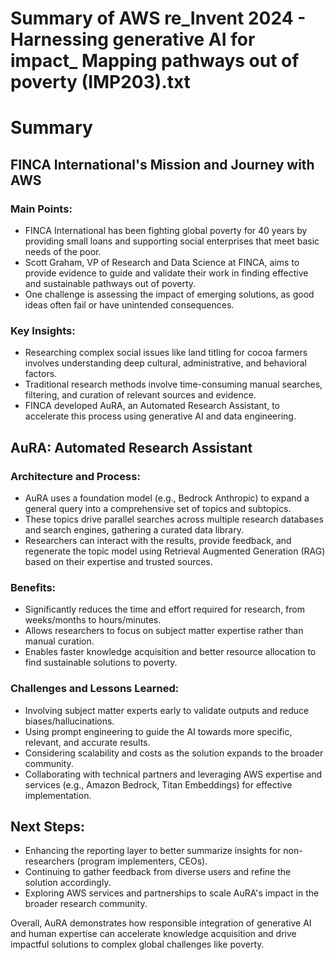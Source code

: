 # Summary of AWS re_Invent 2024 - Harnessing generative AI for impact_ Mapping pathways out of poverty (IMP203).txt

# Summary

## FINCA International's Mission and Journey with AWS

### Main Points:

- FINCA International has been fighting global poverty for 40 years by providing small loans and supporting social enterprises that meet basic needs of the poor.
- Scott Graham, VP of Research and Data Science at FINCA, aims to provide evidence to guide and validate their work in finding effective and sustainable pathways out of poverty.
- One challenge is assessing the impact of emerging solutions, as good ideas often fail or have unintended consequences.

### Key Insights:

- Researching complex social issues like land titling for cocoa farmers involves understanding deep cultural, administrative, and behavioral factors.
- Traditional research methods involve time-consuming manual searches, filtering, and curation of relevant sources and evidence.
- FINCA developed AuRA, an Automated Research Assistant, to accelerate this process using generative AI and data engineering.

## AuRA: Automated Research Assistant

### Architecture and Process:

- AuRA uses a foundation model (e.g., Bedrock Anthropic) to expand a general query into a comprehensive set of topics and subtopics.
- These topics drive parallel searches across multiple research databases and search engines, gathering a curated data library.
- Researchers can interact with the results, provide feedback, and regenerate the topic model using Retrieval Augmented Generation (RAG) based on their expertise and trusted sources.

### Benefits:

- Significantly reduces the time and effort required for research, from weeks/months to hours/minutes.
- Allows researchers to focus on subject matter expertise rather than manual curation.
- Enables faster knowledge acquisition and better resource allocation to find sustainable solutions to poverty.

### Challenges and Lessons Learned:

- Involving subject matter experts early to validate outputs and reduce biases/hallucinations.
- Using prompt engineering to guide the AI towards more specific, relevant, and accurate results.
- Considering scalability and costs as the solution expands to the broader community.
- Collaborating with technical partners and leveraging AWS expertise and services (e.g., Amazon Bedrock, Titan Embeddings) for effective implementation.

## Next Steps:

- Enhancing the reporting layer to better summarize insights for non-researchers (program implementers, CEOs).
- Continuing to gather feedback from diverse users and refine the solution accordingly.
- Exploring AWS services and partnerships to scale AuRA's impact in the broader research community.

Overall, AuRA demonstrates how responsible integration of generative AI and human expertise can accelerate knowledge acquisition and drive impactful solutions to complex global challenges like poverty.